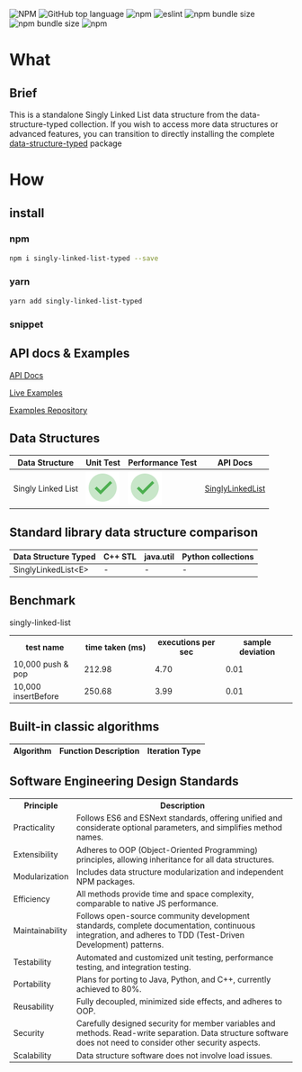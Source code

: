 ![NPM](https://img.shields.io/npm/l/singly-linked-list-typed)
![GitHub top language](https://img.shields.io/github/languages/top/zrwusa/data-structure-typed)
![npm](https://img.shields.io/npm/dw/singly-linked-list-typed)
![eslint](https://aleen42.github.io/badges/src/eslint.svg)
![npm bundle size](https://img.shields.io/bundlephobia/minzip/singly-linked-list-typed)
![npm bundle size](https://img.shields.io/bundlephobia/min/singly-linked-list-typed)
![npm](https://img.shields.io/npm/v/singly-linked-list-typed)

# What

## Brief

This is a standalone Singly Linked List data structure from the data-structure-typed collection. If you wish to access
more data structures or advanced features, you can transition to directly installing the
complete [data-structure-typed](https://www.npmjs.com/package/data-structure-typed) package

# How

## install

### npm

```bash
npm i singly-linked-list-typed --save
```

### yarn

```bash
yarn add singly-linked-list-typed
```

### snippet

[//]: # (No deletion!!! Start of Example Replace Section)


[//]: # (No deletion!!! End of Example Replace Section)



## API docs & Examples

[API Docs](https://data-structure-typed-docs.vercel.app)

[Live Examples](https://vivid-algorithm.vercel.app)

<a href="https://github.com/zrwusa/vivid-algorithm" target="_blank">Examples Repository</a>

## Data Structures

<table>
<thead>
<tr>
<th>Data Structure</th>
<th>Unit Test</th>
<th>Performance Test</th>
<th>API Docs</th>
</tr>
</thead>
<tbody>

<tr>
<td>Singly Linked List</td>
<td><img src="https://raw.githubusercontent.com/zrwusa/assets/master/images/data-structure-typed/assets/tick.svg" alt=""></td>
<td><img src="https://raw.githubusercontent.com/zrwusa/assets/master/images/data-structure-typed/assets/tick.svg" alt=""></td>
<td><a href="https://data-structure-typed-docs.vercel.app/classes/SinglyLinkedList.html"><span>SinglyLinkedList</span></a></td>
</tr>

</tbody>
</table>

## Standard library data structure comparison

<table>
  <thead>
  <tr>
    <th>Data Structure Typed</th>
    <th>C++ STL</th>
    <th>java.util</th>
    <th>Python collections</th>
  </tr>
  </thead>
  <tbody>
  
  <tr>
    <td>SinglyLinkedList&lt;E&gt;</td>
    <td>-</td>
    <td>-</td>
    <td>-</td>
  </tr>
  
  </tbody>
</table>

## Benchmark

[//]: # (No deletion!!! Start of Replace Section)
<div class="json-to-html-collapse clearfix 0">
      <div class='collapsible level0' ><span class='json-to-html-label'>singly-linked-list</span></div>
      <div class="content"><table style="display: table; width:100%; table-layout: fixed;"><tr><th>test name</th><th>time taken (ms)</th><th>executions per sec</th><th>sample deviation</th></tr><tr><td>10,000 push & pop</td><td>212.98</td><td>4.70</td><td>0.01</td></tr><tr><td>10,000 insertBefore</td><td>250.68</td><td>3.99</td><td>0.01</td></tr></table></div>
    </div>

[//]: # (No deletion!!! End of Replace Section)

## Built-in classic algorithms

<table>
  <thead>
  <tr>
    <th>Algorithm</th>
    <th>Function Description</th>
    <th>Iteration Type</th>
  </tr>
  </thead>
  <tbody>
  
  </tbody>
</table>

## Software Engineering Design Standards
<table>
    <tr>
        <th>Principle</th>
        <th>Description</th>
    </tr>
    <tr>
        <td>Practicality</td>
        <td>Follows ES6 and ESNext standards, offering unified and considerate optional parameters, and simplifies method names.</td>
    </tr>
    <tr>
        <td>Extensibility</td>
        <td>Adheres to OOP (Object-Oriented Programming) principles, allowing inheritance for all data structures.</td>
    </tr>
    <tr>
        <td>Modularization</td>
        <td>Includes data structure modularization and independent NPM packages.</td>
    </tr>
    <tr>
        <td>Efficiency</td>
        <td>All methods provide time and space complexity, comparable to native JS performance.</td>
    </tr>
    <tr>
        <td>Maintainability</td>
        <td>Follows open-source community development standards, complete documentation, continuous integration, and adheres to TDD (Test-Driven Development) patterns.</td>
    </tr>
    <tr>
        <td>Testability</td>
        <td>Automated and customized unit testing, performance testing, and integration testing.</td>
    </tr>
    <tr>
        <td>Portability</td>
        <td>Plans for porting to Java, Python, and C++, currently achieved to 80%.</td>
    </tr>
    <tr>
        <td>Reusability</td>
        <td>Fully decoupled, minimized side effects, and adheres to OOP.</td>
    </tr>
    <tr>
        <td>Security</td>
        <td>Carefully designed security for member variables and methods. Read-write separation. Data structure software does not need to consider other security aspects.</td>
    </tr>
    <tr>
        <td>Scalability</td>
        <td>Data structure software does not involve load issues.</td>
    </tr>
</table>



